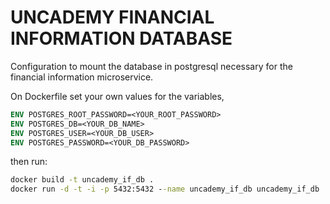 # UNCADEMY FINANCIAL INFORMATION DATABASE

Configuration to mount the database in postgresql necessary for the financial information microservice.

On Dockerfile set your own values for the variables, 

```Dockerfile
ENV POSTGRES_ROOT_PASSWORD=<YOUR_ROOT_PASSWORD>
ENV POSTGRES_DB=<YOUR_DB_NAME>
ENV POSTGRES_USER=<YOUR_DB_USER>
ENV POSTGRES_PASSWORD=<YOUR_DB_PASSWORD>
```

then run:

```cmd
docker build -t uncademy_if_db .
docker run -d -t -i -p 5432:5432 --name uncademy_if_db uncademy_if_db
```

